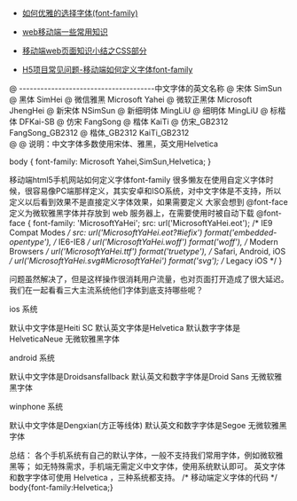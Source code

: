 

- [如何优雅的选择字体(font-family)](https://segmentfault.com/a/1190000006110417)


- [web移动端一些常用知识](http://www.cnblogs.com/alantao/p/5661213.html)
- [移动端web页面知识小结之CSS部分](http://blog.csdn.net/aiolos1111/article/details/51769216)


- [H5项目常见问题-移动端如何定义字体font-family](http://www.bcty365.com/content-142-5162-1.html)

@ --------------------------------------中文字体的英文名称 
@ 宋体      SimSun 
@ 黑体      SimHei 
@ 微信雅黑   Microsoft Yahei 
@ 微软正黑体 Microsoft JhengHei 
@ 新宋体    NSimSun 
@ 新细明体  MingLiU 
@ 细明体    MingLiU 
@ 标楷体    DFKai-SB 
@ 仿宋     FangSong 
@ 楷体     KaiTi 
@ 仿宋_GB2312  FangSong_GB2312 
@ 楷体_GB2312  KaiTi_GB2312   
@ 
@ 说明：中文字体多数使用宋体、雅黑，英文用Helvetica 
  
body { font-family: Microsoft Yahei,SimSun,Helvetica; }



移动端html5手机网站如何定义字体font-family
很多懒友在使用自定义字体时候，很容易像PC端那样定义，其实安卓和ISO系统，对中文字体是不支持，所以定义以后看到效果不是直接定义字体效果，如果需要定义
大家会想到 @font-face 定义为微软雅黑字体并存放到 web 服务器上，在需要使用时被自动下载
@font-face {
    font-family: 'MicrosoftYaHei';
    src: url('MicrosoftYaHei.eot'); /* IE9 Compat Modes */
    src: url('MicrosoftYaHei.eot?#iefix') format('embedded-opentype'), /* IE6-IE8 */
             url('MicrosoftYaHei.woff') format('woff'), /* Modern Browsers */
             url('MicrosoftYaHei.ttf')  format('truetype'), /* Safari, Android, iOS */
             url('MicrosoftYaHei.svg#MicrosoftYaHei') format('svg'); /* Legacy iOS */
   }
 
问题虽然解决了，但是这样操作很消耗用户流量，也对页面打开造成了很大延迟。
我们在一起看看三大主流系统他们字体到底支持哪些呢？
 
ios 系统
 
默认中文字体是Heiti SC
默认英文字体是Helvetica
默认数字字体是HelveticaNeue
无微软雅黑字体
 
android 系统
 
默认中文字体是Droidsansfallback
默认英文和数字字体是Droid Sans
无微软雅黑字体
 
winphone 系统
 
默认中文字体是Dengxian(方正等线体)
默认英文和数字字体是Segoe
无微软雅黑字体
 
总结：
各个手机系统有自己的默认字体，一般不支持我们常用字体，例如微软雅黑等；
如无特殊需求，手机端无需定义中文字体，使用系统默认即可。
英文字体和数字字体可使用 Helvetica ，三种系统都支持。
/* 移动端定义字体的代码 */
body{font-family:Helvetica;}